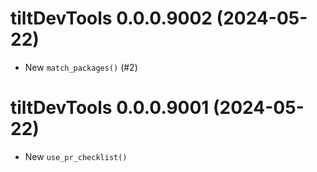 <!-- NEWS.md is maintained by https://cynkra.github.io/fledge, do not edit -->

# tiltDevTools 0.0.0.9002 (2024-05-22)

* New `match_packages()` (#2)


# tiltDevTools 0.0.0.9001 (2024-05-22)

* New `use_pr_checklist()`
